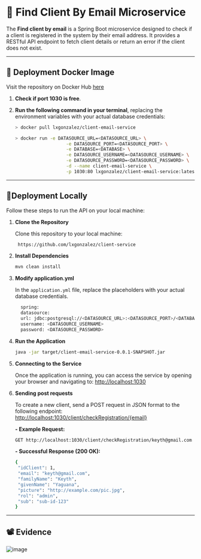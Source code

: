 # 📧 **Find Client By Email Microservice**

The **Find client by email** is a Spring Boot microservice designed to check if a client is registered in the system by their email address. It provides a RESTful API endpoint to fetch client details or return an error if the client does not exist.

---

## 🐳 **Deployment Docker Image**
Visit the repository on Docker Hub [here](https://hub.docker.com/r/lxgonzalez/client-email-service)

1. **Check if port 1030 is free**.
2. **Run the following command in your terminal**, replacing the environment variables with your actual database credentials:

    ```bash
    > docker pull lxgonzalez/client-email-service

    > docker run -e DATASOURCE_URL=<DATASOURCE_URL> \
                       -e DATASOURCE_PORT=<DATASOURCE_PORT> \
                       -e DATABASE=<DATABASE> \
                       -e DATASOURCE_USERNAME=<DATASOURCE_USERNAME> \
                       -e DATASOURCE_PASSWORD=<DATASOURCE_PASSWORD> \
                       -d --name client-email-service \
                       -p 1030:80 lxgonzalez/client-email-service:latest
    ```

---

## 🚀**Deployment Locally**

Follow these steps to run the API on your local machine:

1. **Clone the Repository**  

   Clone this repository to your local machine:
   ```bash
    https://github.com/lxgonzalez/client-service

2. **Install Dependencies**
   ```bash
   mvn clean install
   
3. **Modify application.yml**
   
   In the `application.yml` file, replace the placeholders with your actual database credentials.
   ```bash
     spring:
     datasource:
     url: jdbc:postgresql://<DATASOURCE_URL>:<DATASOURCE_PORT>/<DATABASE>
     username: <DATASOURCE_USERNAME>
     password: <DATASOURCE_PASSWORD>

4. **Run the Application**
    ```bash
    java -jar target/client-email-service-0.0.1-SNAPSHOT.jar

5. **Connecting to the Service**

   Once the application is running, you can access the service by opening your browser and navigating to: [ http://localhost:1030](http://localhost:1030)

6. **Sending post requests**

   To create a new client, send a POST request in JSON format to the following endpoint: [http://localhost:1030/client/checkRegistration/{email}](http://localhost:1030/client/checkRegistration/{email})

    **- Example Request:**
    ```bash
    GET http://localhost:1030/client/checkRegistration/keyth@gmail.com
    ```
    
    **- Successful Response (200 OK):**
    ```bash
    {
     "idClient": 1,
     "email": "keyth@gmail.com",
     "familyName": "Keyth",
     "givenName": "Yaguana",
     "picture": "http://example.com/pic.jpg",
     "rol": "admin",
     "sub": "sub-id-123"
    }
    ```

---
## 📽️ Evidence
![image](https://github.com/user-attachments/assets/9f98ca83-bc67-427d-85e6-6adc4eec935c)

   

   
